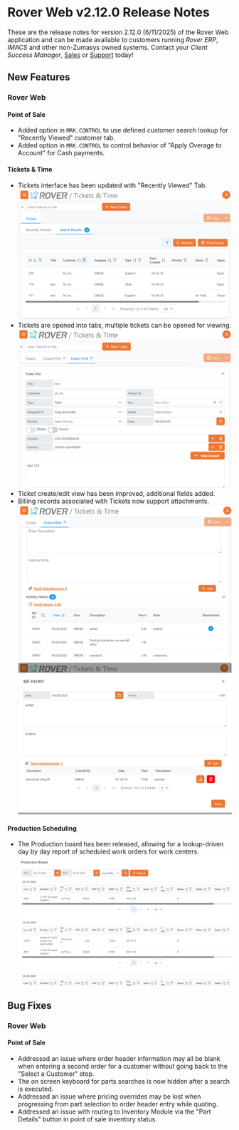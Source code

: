 # Rover Web v2.12.0 Release Notes

<badge text= "Version 2.12.0" vertical="middle" />

<PageHeader />

These are the release notes for version 2.12.0 (6/11/2025) of the Rover Web application and can be made available to customers running _Rover ERP_, _IMACS_ and other non-Zumasys owned systems. Contact your _Client Success Manager_, [Sales](mailto:sales@zumasys.com?subject=Rover%20Web%20v2.12.0) or [Support](mailto:help@zumasys.com?subject=Rover%20Web%20v2.12.0) today!

## New Features

### Rover Web

#### Point of Sale
  - Added option in `MRK.CONTROL` to use defined customer search lookup for "Recently Viewed" customer tab.
  - Added option in `MRK.CONTROL` to control behavior of "Apply Overage to Account" for Cash payments.

#### Tickets & Time
- Tickets interface has been updated with "Recently Viewed" Tab.
![Tickets Recently Viewed](./tickets-recently.png)
- Tickets are opened into tabs, multiple tickets can be opened for viewing.
![Tickets Multiple](./tickets-multiple-tabs.png)
- Ticket create/edit view has been improved, additional fields added.  
- Billing records associated with Tickets now support attachments.
![Billing Attachments](./tickets-billing-attachments.png)
![Billing Details](./tickets-billing-detail.png)

#### Production Scheduling

 - The Production board has been released, allowing for a lookup-driven day by day report of scheduled work orders for work centers.
 ![Production Board](./production-board.png)


## Bug Fixes

### Rover Web

#### Point of Sale

  - Addressed an issue where order header information may all be blank when entering a second order for a customer without going back to the "Select a Customer" step.
  - The on screen keyboard for parts searches is now hidden after a search is executed.
  - Addressed an issue where pricing overrides may be lost when progressing from part selection to order header entry while quoting.
  - Addressed an issue with routing to Inventory Module via the "Part Details" button in point of sale inventory status.

<PageFooter />
